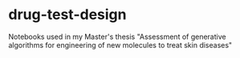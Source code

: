# drug-test-design
Notebooks used in my Master's thesis "Assessment of generative algorithms for engineering of new molecules to treat skin diseases"
